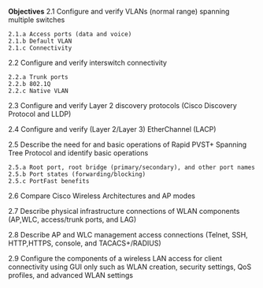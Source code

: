 **Objectives**
2.1 Configure and verify VLANs (normal range) spanning multiple switches

    2.1.a Access ports (data and voice)
    2.1.b Default VLAN
    2.1.c Connectivity

2.2 Configure and verify interswitch connectivity

    2.2.a Trunk ports
    2.2.b 802.1Q
    2.2.c Native VLAN

2.3 Configure and verify Layer 2 discovery protocols (Cisco Discovery Protocol and LLDP)

2.4 Configure and verify (Layer 2/Layer 3) EtherChannel (LACP)

2.5 Describe the need for and basic operations of Rapid PVST+ Spanning Tree Protocol and identify basic operations

    2.5.a Root port, root bridge (primary/secondary), and other port names
    2.5.b Port states (forwarding/blocking)
    2.5.c PortFast benefits

2.6 Compare Cisco Wireless Architectures and AP modes

2.7 Describe physical infrastructure connections of WLAN components (AP,WLC, access/trunk ports, and LAG)

2.8 Describe AP and WLC management access connections (Telnet, SSH, HTTP,HTTPS, console, and TACACS+/RADIUS)

2.9 Configure the components of a wireless LAN access for client  connectivity using GUI only such as WLAN creation, security settings, QoS profiles, and advanced WLAN settings
